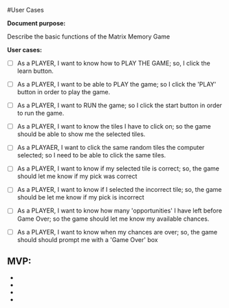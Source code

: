 #User Cases

__Document purpose:__

Describe the basic functions of the Matrix Memory Game


**User cases:**

- [ ] As a PLAYER, I want to know how to PLAY THE GAME; so, I click the learn button.

- [ ] As a PLAYER, I want to be able to PLAY the game; so I click the 'PLAY' button in order to play the game.

- [ ] As a PLAYER, I want to RUN the game; so I click the start button in order to run the game.

- [ ] As a PLAYER, I want to know the tiles I have to click on; so the game should be able to show me the selected tiles.

- [ ] As a PLAYAER, I want to click the same random tiles the computer selected; so I need to be able to click the same tiles.

- [ ] As a PLAYER, I want to know if my selected tile is correct; so, the game should let me know if my pick was correct

- [ ] As a PLAYER, I want to know if I selected the incorrect tile; so, the game should be let me know if my pick is incorrect

- [ ] As a PLAYER, I want to know how many 'opportunities' I have left before Game Over; so the game should let me know my available chances.

- [ ] As a PLAYER, I want to know when my chances are over; so, the game should should prompt me with a 'Game Over' box

__MVP:__
-
-
-
-
-



